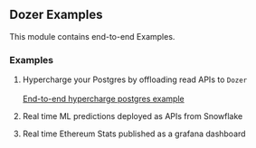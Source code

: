 ## Dozer Examples

This module contains end-to-end Examples.

### Examples
1. Hypercharge your Postgres by offloading read APIs to `Dozer`<br><br>
[End-to-end hypercharge postgres example](./1_hypercharge_postgres/README.md)

2. Real time ML predictions deployed as APIs from Snowflake

3. Real time Ethereum Stats published as a grafana dashboard

